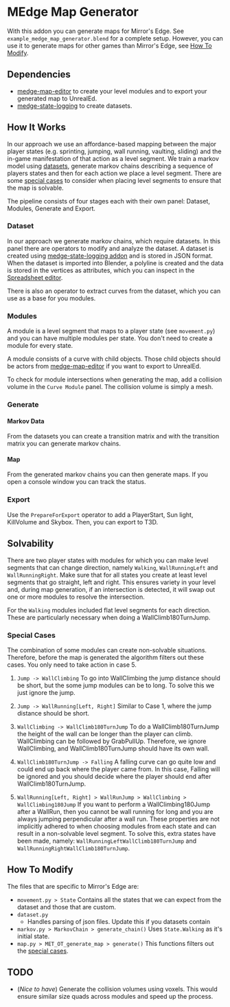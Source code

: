 # MEdge Map Generator

With this addon you can generate maps for Mirror's Edge. See `example_medge_map_generator.blend` for a complete setup. However, you can use it to generate maps for other games than Mirror's Edge, see [How To Modify](#how-to-modify).

## Dependencies

 - [medge-map-editor](https://github.com/medge-tools/medge-map-editor) to create your level modules and to export your generated map to UnrealEd.
 - [medge-state-logging](https://github.com/medge-tools/medge-state-logging) to create datasets.

## How It Works

In our approach we use an affordance-based mapping between the major player states (e.g. sprinting, jumping, wall running, vaulting, sliding) and the in-game manifestation of that action as a level segment. We train a markov model using [datasets](#dataset), generate markov chains describing a sequence of players states and then for each action we place a level segment. There are some [special cases](#special-cases) to consider when placing level segments to ensure that the map is solvable.

The pipeline consists of four stages each with their own panel: Dataset, Modules, Generate and Export.

### Dataset

In our approach we generate markov chains, which require datasets. In this panel there are operators to modify and analyze the dataset. A dataset is created using [medge-state-logging addon](https://github.com/medge-tools/medge-state-logging) and is stored in JSON format. When the dataset is imported into Blender, a polyline is created and the data is stored in the vertices as attributes, which you can inspect in the [Spreadsheet editor](https://docs.blender.org/manual/en/latest/editors/spreadsheet.html).

There is also an operator to extract curves from the dataset, which you can use as a base for you modules.

### Modules

A module is a level segment that maps to a player state (see `movement.py`) and you can have multiple modules per state. You don't need to create a module for every state. 

A module consists of a curve with child objects. Those child objects should be actors from [medge-map-editor](https://github.com/medge-tools/medge-map-editor) if you want to export to UnrealEd.

To check for module intersections when generating the map, add a collision volume in the `Curve Module` panel. The collision volume is simply a mesh. 

### Generate 

#### Markov Data

From the datasets you can create a transition matrix and with the transition matrix you can generate markov chains.

#### Map

From the generated markov chains you can then generate maps. If you open a console window you can track the status.

### Export

Use the `PrepareForExport` operator to add a PlayerStart, Sun light, KillVolume and Skybox. Then, you can export to T3D.

## Solvability

There are two player states with modules for which you can make level segments that can change direction, namely `Walking`, `WallRunningLeft` and `WallRunningRight`. Make sure that for all states you create at least level segments that go straight, left and right. This ensures variety in your level and, during map generation, if an intersection is detected, it will swap out one or more modules to resolve the intersection. 

For the `Walking` modules included flat level segments for each direction. These are particularly necessary when doing a WallClimb180TurnJump.

### Special Cases

The combination of some modules can create non-solvable situations. Therefore, before the map is generated the algorithm filters out these cases. You only need to take action in case 5.

1. `Jump -> WallClimbing` To go into WallClimbing the jump distance should be short, but the some jump modules can be to long. To solve this we just ignore the jump.

2. `Jump -> WallRunning[Left, Right]` Similar to Case 1, where the jump distance should be short.

3. `WallClimbing -> WallClimb180TurnJump` To do a WallClimb180TurnJump the height of the wall can be longer than the player can climb. WallClimbing can be followed by GrabPullUp. Therefore, we ignore WallClimbing, and WallClimb180TurnJump should have its own wall.

4. `WallClimb180TurnJump -> Falling` A falling curve can go quite low and could end up back where the player came from. In this case, Falling will be ignored and you should decide where the player should end after WallClimb180TurnJump.

5. `WallRunning[Left, Right] > WallRunJump > WallClimbing > WallClimbing180Jump` If you want to perform a WallClimbing180Jump after a WallRun, then you cannot be wall running for long and you are always jumping perpendicular after a wall run. These properties are not implicitly adhered to when choosing modules from each state and can result in a non-solvable level segment. To solve this, extra states have been made, namely: `WallRunningLeftWallClimb180TurnJump` and `WallRunningRightWallClimb180TurnJump`.

## How To Modify

The files that are specific to Mirror's Edge are:

- `movement.py > State` Contains all the states that we can expect from the dataset and those that are custom. 
- `dataset.py` 
    - Handles parsing of json files. Update this if you datasets contain 
- `markov.py > MarkovChain > generate_chain()` Uses `State.Walking` as it's initial state.
- `map.py > MET_OT_generate_map > generate()` This functions filters out the [special cases](#special-cases).

## TODO

- (*Nice to have*) Generate the collision volumes using voxels. This would ensure similar size quads across modules and speed up the process.
